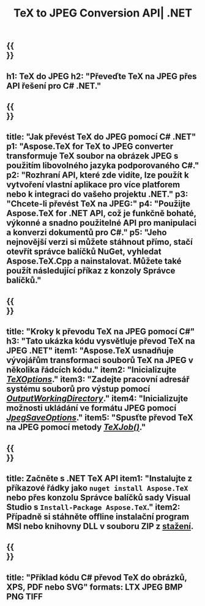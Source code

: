 ﻿---
translation: true
template: /_templates/_conversion-child-net.md
title: TeX to JPEG Conversion API| .NET
description: Funkce převodu TeX na JPEG. Integrujte tuto on-premise .NET knihovnu do svého projektu nebo použijte multiplatformní aplikace pro převod TeXu do JPEG.
keywords: tex to jpeg api net, tex2jpeg integrovat c#
url: /net/conversion/tex-to-jpeg/
family: tex
platformtag: net
feature: conversion
informat: TEX
outformat: JPEG
otherformats: BMP PNG TIFF PDF SVG XPS
---


{{<section banner>}}
---
h1: TeX do JPEG
h2: "Převeďte TeX na JPEG přes API řešení pro C# .NET."
---

{{<section overview>}}
---
title: "Jak převést TeX do JPEG pomocí C# .NET"
p1: "Aspose.TeX for TeX to JPEG converter transformuje TeX soubor na obrázek JPEG s použitím libovolného jazyka podporovaného C#."
p2: "Rozhraní API, které zde vidíte, lze použít k vytvoření vlastní aplikace pro více platforem nebo k integraci do vašeho projektu .NET."
p3: "Chcete-li převést TeX na JPEG:"
p4: "Použijte Aspose.TeX for .NET API, což je funkčně bohaté, výkonné a snadno použitelné API pro manipulaci a konverzi dokumentů pro C#."
p5: "Jeho nejnovější verzi si můžete stáhnout přímo, stačí otevřít správce balíčků NuGet, vyhledat Aspose.TeX.Cpp a nainstalovat. Můžete také použít následující příkaz z konzoly Správce balíčků."
---

{{<section feature1>}}
---
title: "Kroky k převodu TeX na JPEG pomocí C#"
h3: "Tato ukázka kódu vysvětluje převod TeX na JPEG .NET"
item1: "Aspose.TeX usnadňuje vývojářům transformaci souborů TeX na JPEG v několika řádcích kódu."
item2: "Inicializujte [*TeXOptions*](https://reference.aspose.com/tex/net/aspose.tex/texoptions/)."
item3: "Zadejte pracovní adresář systému souborů pro výstup pomocí [*OutputWorkingDirectory*](https://reference.aspose.com/tex/net/aspose.tex/texoptions/outputworkingdirectory/)."
item4: "Inicializujte možnosti ukládání ve formátu JPEG pomocí [*JpegSaveOptions*](https://reference.aspose.com/tex/net/aspose.tex.presentation.image/jpegsaveoptions/)."
item5: "Spusťte převod TeX na JPEG pomocí metody [*TeXJob()*](https://reference.aspose.com/tex/net/aspose.tex/texjob/)."
---

{{<section feature2>}}
---
title: Začněte s .NET TeX API
item1: "Instalujte z příkazové řádky jako ```nuget install Aspose.TeX``` nebo přes konzolu Správce balíčků sady Visual Studio s ```Install-Package Aspose.TeX```."
item2: Případně si stáhněte offline instalační program MSI nebo knihovny DLL v souboru ZIP z [stažení](https://releases.aspose.com/tex/net).
---

{{<section widget>}}
---
title: "Příklad kódu C# převod TeX do obrázků, XPS, PDF nebo SVG"
formats: LTX JPEG BMP PNG TIFF
---
